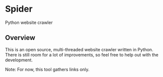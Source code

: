 # Spider
Python website crawler

## Overview
This is an open source, multi-threaded website crawler written in Python. There is still room for a lot of improvements, so feel free to help out with the development.


Note: For now, this tool gathers links only.
